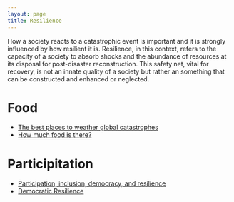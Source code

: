 ```yaml
---
layout: page
title: Resilience
---
```

How a society reacts to a catastrophic event is important and it is strongly influenced by how resilient it is. Resilience, in this context, refers to the capacity of a society to absorb shocks and the abundance of resources at its disposal for post-disaster reconstruction. This safety net, vital for recovery, is not an innate quality of a society but rather an something that can be constructed and enhanced or neglected.

# Food

* [The best places to weather global catastrophes](https://florianjehn.github.io/Societal_Collapse/2024-03-04-where_to_stay/)
* [How much food is there?](https://florianjehn.github.io/Societal_Collapse/2024-08-30-food_stocks/)

# Participitation

* [Participation, inclusion, democracy, and resilience](https://florianjehn.github.io/Societal_Collapse/2023-08-16-democracy_and_resilience/)
* [Democratic Resilience](https://florianjehn.github.io/Societal_Collapse/2024-07-26-democratic_resilience/)
